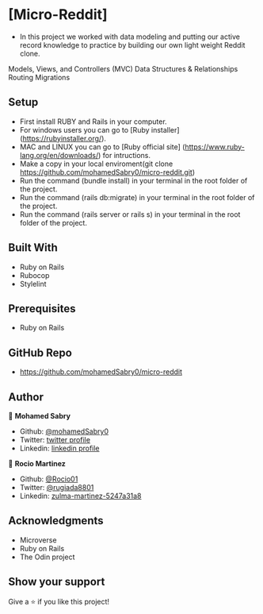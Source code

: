 # [Micro-Reddit]

- In this project we worked with data modeling and putting our active record knowledge to practice by building our own light weight Reddit clone.

Models, Views, and Controllers (MVC)
Data Structures & Relationships
Routing
Migrations

 
## Setup

- First install RUBY and Rails in your computer.
- For windows users you can go to [Ruby installer] (https://rubyinstaller.org/).
- MAC and LINUX you can go to [Ruby official site] (https://www.ruby-lang.org/en/downloads/) for intructions.
- Make a copy in your local enviroment(git clone https://github.com/mohamedSabry0/micro-reddit.git)
- Run the command (bundle install) in your terminal in the root folder of the project.
- Run the command (rails db:migrate) in your terminal in the root folder of the project.
- Run the command (rails server or rails s) in your terminal in the root folder of the project.


## Built With

- Ruby on Rails
- Rubocop
- Stylelint


## Prerequisites

- Ruby on Rails

## GitHub Repo

-  https://github.com/mohamedSabry0/micro-reddit


## Author

👤 **Mohamed Sabry**

- Github: [@mohamedSabry0](https://github.com/mohamedSabry0)
- Twitter: [twitter profile](https://twitter.com/mohsmh0)
- Linkedin: [linkedin profile](https://www.linkedin.com/in/mohamed-sabry-1322b1105/)

👤 **Rocio Martinez**

- Github: [@Rocio01](https://github.com/Rocio01)
- Twitter: [@rugiada8801](https://twitter.com/rugiada8801)
- Linkedin: [zulma-martinez-5247a31a8](https://www.linkedin.com/in/zulma-martinez-5247a31a8/)


## Acknowledgments

- Microverse
- Ruby on Rails
- The Odin project


## Show your support

Give a ⭐️ if you like this project!



